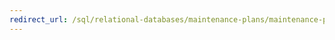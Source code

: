 ```yaml
---
redirect_url: /sql/relational-databases/maintenance-plans/maintenance-plans?view=sql-server-2014
---
```

